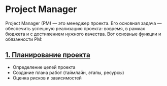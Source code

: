 # Project Manager

Project Manager (PM) — это менеджер проекта. Его основная задача — обеспечить успешную реализацию проекта:
            вовремя, в рамках бюджета и с достижением нужного качества. Вот основные функции и обязанности PM:

## [1. Планирование проекта](01_planning.md)
- Определение целей проекта
- Создание плана работ (таймлайн, этапы, ресурсы)
- Оценка рисков и зависимостей